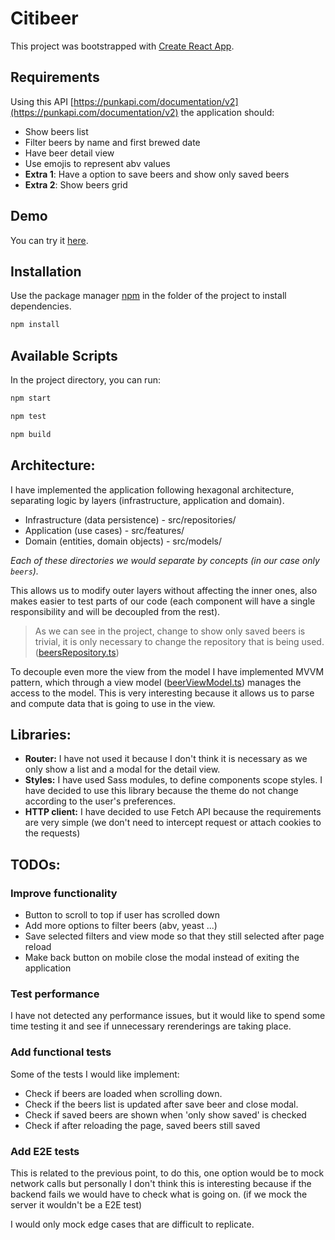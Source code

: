 # Citibeer

This project was bootstrapped with [Create React App](https://github.com/facebook/create-react-app).

## Requirements

Using this API [https://punkapi.com/documentation/v2](https://punkapi.com/documentation/v2) the application should:

- Show beers list
- Filter beers by name and first brewed date
- Have beer detail view
- Use emojis to represent abv values
- **Extra 1**: Have a option to save beers and show only saved beers
- **Extra 2**: Show beers grid

## Demo

You can try it [here](https://miguel-ra.github.io/citibeer/).

## Installation

Use the package manager [npm](https://www.npmjs.com/get-npm) in the folder of the project to install dependencies.

```bash
npm install
```

## Available Scripts

In the project directory, you can run:

```bash
npm start
```

```bash
npm test
```

```bash
npm build
```

## Architecture:

I have implemented the application following hexagonal architecture, separating logic by layers (infrastructure, application and domain).

- Infrastructure (data persistence) - src/repositories/
- Application (use cases) - src/features/
- Domain (entities, domain objects) - src/models/

_Each of these directories we would separate by concepts (in our case only `beers`)._

This allows us to modify outer layers without affecting the inner ones, also makes easier to test parts of our code (each component will have a single responsibility and will be decoupled from the rest).

> As we can see in the project, change to show only saved beers is trivial, it is only necessary to change the repository that is being used.
> ([beersRepository.ts](https://github.com/miguel-ra/citibeer/blob/master/src/repositories/beers/beersRepository.ts))

To decouple even more the view from the model I have implemented MVVM pattern, which through a view model ([beerViewModel.ts](https://github.com/miguel-ra/citibeer/blob/master/src/features/beers/beerViewModel.ts)) manages the access to the model. This is very interesting because it allows us to parse and compute data that is going to use in the view.

## Libraries:

- **Router:** I have not used it because I don't think it is necessary as we only show a list and a modal for the detail view.
- **Styles:** I have used Sass modules, to define components scope styles. I have decided to use this library because the theme do not change according to the user's preferences.
- **HTTP client:** I have decided to use Fetch API because the requirements are very simple (we don't need to intercept request or attach cookies to the requests)

## TODOs:

### Improve functionality

- Button to scroll to top if user has scrolled down
- Add more options to filter beers (abv, yeast ...)
- Save selected filters and view mode so that they still selected after page reload
- Make back button on mobile close the modal instead of exiting the application

### Test performance

I have not detected any performance issues, but it would like to spend some time testing it and see if unnecessary rerenderings are taking place.

### Add functional tests

Some of the tests I would like implement:

- Check if beers are loaded when scrolling down.
- Check if the beers list is updated after save beer and close modal.
- Check if saved beers are shown when 'only show saved' is checked
- Check if after reloading the page, saved beers still saved

### Add E2E tests

This is related to the previous point, to do this, one option would be to mock network calls but personally I don't think this is interesting because if the backend fails we would have to check what is going on. (if we mock the server it wouldn't be a E2E test)

I would only mock edge cases that are difficult to replicate.
